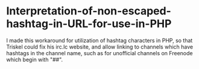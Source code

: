 # Interpretation-of-non-escaped-hashtag-in-URL-for-use-in-PHP
I made this workaround for utilization of hashtag characters in PHP, so that Triskel could fix his irc.lc website, and allow linking to channels which have hashtags in the channel name, such as for unofficial channels on Freenode which begin with "##".
